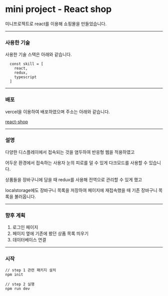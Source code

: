 # mini project - React shop

미니프로젝트로 react를 이용해 쇼핑몰을 만들었습니다.

---
### 사용한 기술
사용한 기술 스택은 아래와 같습니다.
```
  const skill = [
    react, 
    redux, 
    typescript
  ]
```
---
### 배포
vercel을 이용하여 배포하였으며 주소는 아래와 같습니다.

[react-shop](https://project-shopping-mall.vercel.app/)


---
### 설명
다양한 디스플레이에서 접속되는 것을 염두하여 반응형 웹을 적용하였고 

어두운 환경에서 접속하는 사용자 눈의 피로를 덜 수 있게 다크모드를 사용할 수 있습니다. 

상품들을 장바구니에 담을 때 redux를 사용해 전역으로 관리할 수 있게 했고

localstorage에도 장바구니 목록을 저장하여 페이지에 재접속했을 때 기존 장바구니 목록을 불러옵니다.

---
### 향후 계획
1. 로그인 페이지
2. 페이지 옆에 기존에 봤던 상품 목록 띄우기
3. 데이터베이스 연결 


---
### 시작
```
// step 1 관련 패키지 설치
npm init

// step 2 실행
npm run dev

```
